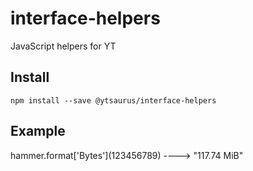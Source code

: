 # interface-helpers

JavaScript helpers for YT

## Install

`npm install --save @ytsaurus/interface-helpers`

## Example

hammer.format\['Bytes'\](123456789) ----> "117.74 MiB"
